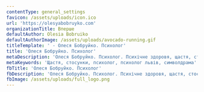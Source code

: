 ```yaml
---
contentType: general_settings
favicon: /assets/uploads/icon.ico
url: 'https://olesyabobruyko.com'
organizationTitle: Вперше
defaultAuthor: Olesia Bobruiko
defaultAuthorImage: /assets/uploads/avocado-running.gif
titleTemplate: ' - Олеся Бобруйко. Психолог'
title: 'Олеся Бобруйко. Психолог'
metaDescription: 'Олеся Бобруйко. Психолог. Психічне здоровя, щастя, стосунки'
metaKeywords: 'Щастя, стосунки, психолог, психолог львів, символдрама'
fbTitle: 'Олеся Бобруйко. Психолог'
fbDescription: 'Олеся Бобруйко. Психолог. Психічне здоровя, щастя, стосунки'
fbImage: /assets/uploads/full_logo.png
---
```


